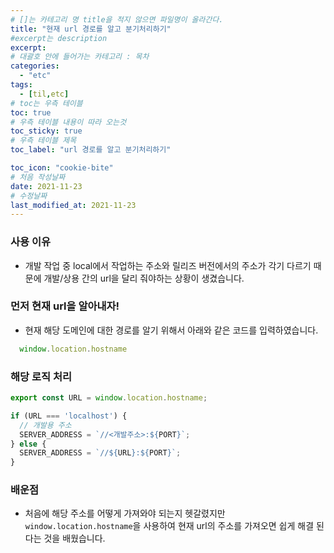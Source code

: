 ```yaml
---
# []는 카테고리 명 title을 적지 않으면 파일명이 올라간다.
title: "현재 url 경로를 알고 분기처리하기"
#excerpt는 description
excerpt: 
# 대괄호 안에 들어가는 카테고리 : 목차
categories:
  - "etc"
tags:
  - [til,etc]
# toc는 우측 테이블
toc: true
# 우측 테이블 내용이 따라 오는것 
toc_sticky: true
# 우측 테이블 제목
toc_label: "url 경로를 알고 분기처리하기"

toc_icon: "cookie-bite"
# 처음 작성날짜
date: 2021-11-23
# 수정날짜
last_modified_at: 2021-11-23
---
```


### 사용 이유

- 개발 작업 중 local에서 작업하는 주소와 릴리즈 버전에서의 주소가 각기 다르기 때문에 개발/상용 간의 url을 달리 줘야하는 상황이 생겼습니다.

### 먼저 현재 url을 알아내자!

- 현재 해당 도메인에 대한 경로를 알기 위해서 아래와 같은 코드를 입력하였습니다.

```jsx
  window.location.hostname
```

### 해당 로직 처리

```jsx
export const URL = window.location.hostname;

if (URL === 'localhost') {
  // 개발용 주소
  SERVER_ADDRESS = `//<개발주소>:${PORT}`;
} else {
  SERVER_ADDRESS = `//${URL}:${PORT}`;
}

```

### 배운점

- 처음에 해당 주소를 어떻게 가져와야 되는지 헷갈렸지만 `window.location.hostname`을 사용하여 현재 url의 주소를 가져오면 쉽게 해결 된다는 것을 배웠습니다.
